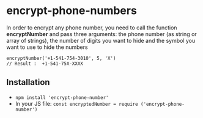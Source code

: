 # encrypt-phone-numbers

In order to encrypt any phone number, you need to call the function **encryptNumber** and pass three arguments: the phone number (as string or array of strings), the number of digits you want to hide and the symbol you want to use to hide the numbers

```javscript
encryptNumber('+1-541-754-3010', 5, 'X')
// Result :  +1-541-75X-XXXX
```

## Installation

* `npm install 'encrypt-phone-number'`
* In your JS file: `const encryptedNumber = require ('encrypt-phone-number')`
